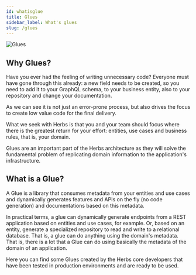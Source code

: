 ```yaml
---
id: whatisglue
title: Glues
sidebar_label: What's glues
slug: /glues
---
```


![Glues](/img/glues.png)

## Why Glues?

Have you ever had the feeling of writing unnecessary code? Everyone must have gone through this already: a new field needs to be created, so you need to add it to your GraphQL schema, to your business entity, also to your repository and change your documentation. 

As we can see it is not just an error-prone process, but also drives the focus to create low value code for the final delivery.

What we seek with Herbs is that you and your team should focus where there is the greatest return for your effort: entities, use cases and business rules, that is, your domain.

Glues are an important part of the Herbs architecture as they will solve the fundamental problem of replicating domain information to the application's infrastructure.

## What is a Glue?

A Glue is a library that consumes metadata from your entities and use cases and dynamically generates features and APIs on the fly (no code generation) and documentations based on this metadata.

In practical terms, a glue can dynamically generate endpoints from a REST application based on entities and use cases, for example. Or, based on an entity, generate a specialized repository to read and write to a relational database. That is, a glue can do anything using the domain's metadata. That is, there is a lot that a Glue can do using basically the metadata of the domain of an application.

Here you can find some Glues created by the Herbs core developers that have been tested in production environments and are ready to be used. 

